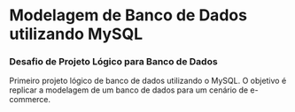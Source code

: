 # Modelagem de Banco de Dados utilizando MySQL
### Desafio de Projeto Lógico para Banco de Dados

Primeiro projeto lógico de banco de dados utilizando o MySQL. O objetivo é replicar a modelagem de um banco de dados para um cenário de e-commerce.
